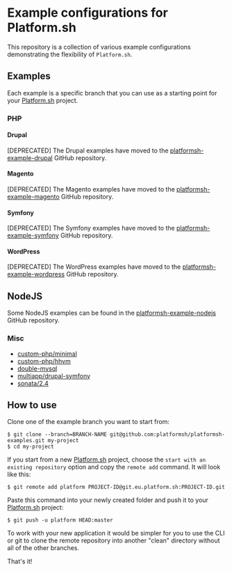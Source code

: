 # Example configurations for Platform.sh

This repository is a collection of various example configurations demonstrating 
the flexibility of `Platform.sh`.

## Examples

Each example is a specific branch that you can use as a starting point for your 
[Platform.sh](https://platform.sh) project.

### PHP

#### Drupal

[DEPRECATED] The Drupal examples have moved to the [platformsh-example-drupal](https://github.com/platformsh/platformsh-example-drupal) GitHub repository.

#### Magento

[DEPRECATED] The Magento examples have moved to the [platformsh-example-magento](https://github.com/platformsh/platformsh-example-magento) GitHub repository.

#### Symfony

[DEPRECATED] The Symfony examples have moved to the [platformsh-example-symfony](https://github.com/platformsh/platformsh-example-symfony) GitHub repository.

#### WordPress

[DEPRECATED] The WordPress examples have moved to the [platformsh-example-wordpress](https://github.com/platformsh/platformsh-example-wordpress) GitHub repository.

## NodeJS

Some NodeJS examples can be found in the [platformsh-example-nodejs](https://github.com/platformsh/platformsh-example-nodejs) GitHub repository.

### Misc

* [custom-php/minimal](https://github.com/platformsh/platformsh-examples/tree/custom-php/minimal)
* [custom-php/hhvm](https://github.com/platformsh/platformsh-examples/tree/custom-php/hhvm)
* [double-mysql](https://github.com/platformsh/platformsh-examples/tree/double-mysql)
* [multiapp/drupal-symfony](https://github.com/platformsh/platformsh-examples/tree/multiapp/drupal-symfony)
* [sonata/2.4](https://github.com/platformsh/platformsh-examples/tree/sonata/2.4)

## How to use

Clone one of the example branch you want to start from:

    $ git clone --branch=BRANCH-NAME git@github.com:platformsh/platformsh-examples.git my-project
    $ cd my-project

If you start from a new [Platform.sh](https://platform.sh) project, choose the 
`start with an existing repository` option and copy the `remote add` command. It
will look like this:

    $ git remote add platform PROJECT-ID@git.eu.platform.sh:PROJECT-ID.git

Paste this command into your newly created folder and push it to your 
[Platform.sh](https://platform.sh) project:

    $ git push -u platform HEAD:master

To work with your new application it would be simpler for you to use the CLI or
git to clone the remote repository into another "clean" directory without all
of the other branches.

That's it!

